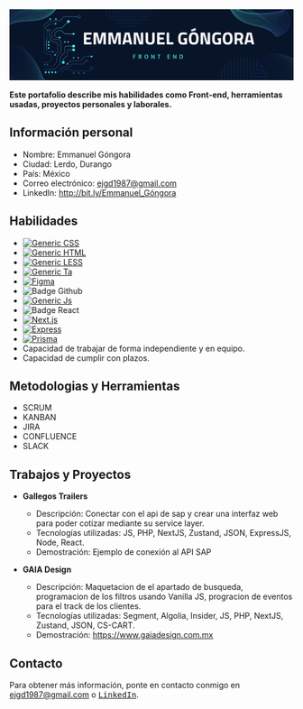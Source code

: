 <div align="center">
<img src="https://raw.githubusercontent.com/emmanueljgd1987/emmanueljgd1987/main/BANNER%20GITHUB.png">
</div>

**Este portafolio describe mis habilidades como Front-end, herramientas usadas, proyectos personales y laborales.**

## **Información personal**

* Nombre: Emmanuel Góngora
* Ciudad: Lerdo, Durango
* País: México 
* Correo electrónico: ejgd1987@gmail.com
* LinkedIn: http://bit.ly/Emmanuel_Góngora

## **Habilidades**

* [![Generic CSS](https://img.shields.io/badge/CSS-CSS3-blue.svg)](https://shields.io/)
* [![Generic HTML](https://img.shields.io/badge/HTML-HTML5-orange.svg)](https://shields.io/)
* [![Generic LESS](https://img.shields.io/badge/LESS-6.4-blue.svg)](https://shields.io/)
* [![Generic Ta](https://badges.aleen42.com/src/tailwindcss.svg)](https://shields.io/)
* [![Figma](https://img.shields.io/badge/Figma-116.4-green.svg)](https://shields.io/)
* ![Badge Github](https://badges.aleen42.com/src/github.svg)
* [![Generic Js](https://badges.aleen42.com/src/javascript.svg)](https://developer.mozilla.org/es/docs/Web/JavaScript/)  
* ![Badge React](https://badges.aleen42.com/src/react.svg)
* [![Next.js](https://img.shields.io/badge/Next.js-13.1.0-orange.svg)](https://nextjs.org/)
* [![Express](https://img.shields.io/badge/Express-4.18.0-green.svg)](https://expressjs.com/)
* [![Prisma](https://img.shields.io/badge/Prisma-3.10.0-blue.svg)](https://www.prisma.io/)
* Capacidad de trabajar de forma independiente y en equipo.
* Capacidad de cumplir con plazos.

## **Metodologias y Herramientas**

* SCRUM
* KANBAN 
* JIRA
* CONFLUENCE
* SLACK

## **Trabajos y Proyectos**

* **Gallegos Trailers**
    * Descripción: Conectar con el api de sap y crear una interfaz web para poder cotizar mediante su service layer.
    * Tecnologías utilizadas: JS, PHP, NextJS, Zustand, JSON, ExpressJS, Node, React.
    * Demostración: Ejemplo de conexión al API SAP

* **GAIA Design**
    * Descripción: Maquetacion de el apartado de busqueda, programacion de los filtros usando Vanilla JS, progracion de eventos para el track de los clientes.
    * Tecnologías utilizadas: Segment, Algolia, Insider, JS, PHP, NextJS, Zustand, JSON, CS-CART.
    * Demostración: https://www.gaiadesign.com.mx

## **Contacto**

Para obtener más información, ponte en contacto conmigo en ejgd1987@gmail.com o [<kbd>LinkedIn</kbd>](https://www.linkedin.com/in/emmanuel-g%C3%B3ngora-d%C3%ADaz-722057150).


